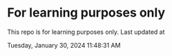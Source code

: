 # For learning purposes only
This repo is for learning purposes only.
Last updated at

Tuesday, January 30, 2024 11:48:31 AM

